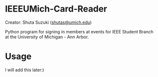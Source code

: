 # IEEEUMich-Card-Reader
Creator: Shuta Suzuki (shutas@umich.edu)

Python program for signing in members at events for IEEE Student Branch at the University of Michigan - Ann Arbor.  

# Usage
I will add this later:)
